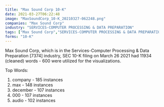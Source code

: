 ```yaml
---
title: "Max Sound Corp 10-K"
date: 2021-03-27T06:22:48
image: "MaxSoundCorp_10-K_20210327-062248.png"
companies: "Max Sound Corp"
industry: "SERVICES-COMPUTER PROCESSING & DATA PREPARATION"
tags: ["Max Sound Corp","SERVICES-COMPUTER PROCESSING & DATA PREPARATION","03-26-2021","10-K"]
forms: "10-K"
---
```

Max Sound Corp, which is in the Services-Computer Processing & Data Preparation [7374] industry, SEC 10-K filing on March 26 2021 had 11934 (cleaned) words - 600 were utilized for the visualizations.

Top Words:
1. company - 185 instances
2. max - 148 instances
3. december - 107 instances
4. 000 - 107 instances
5. audio - 102 instances
